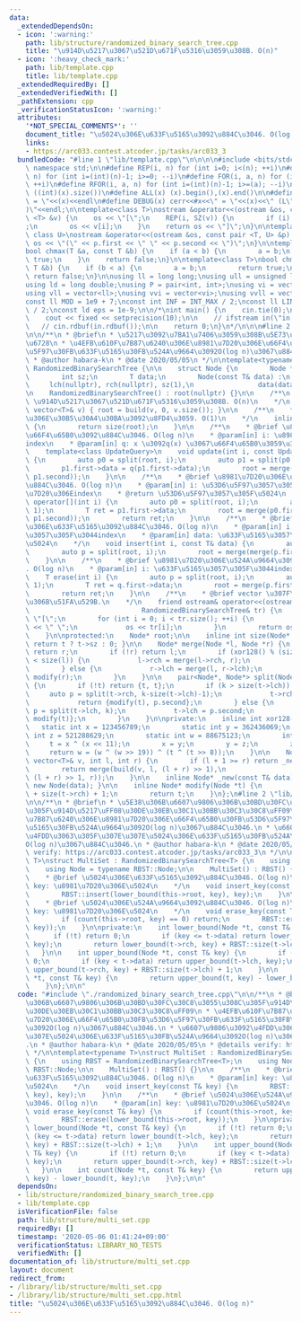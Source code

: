 ```yaml
---
data:
  _extendedDependsOn:
  - icon: ':warning:'
    path: lib/structure/randomized_binary_search_tree.cpp
    title: "\u914D\u5217\u3067\u521D\u671F\u5316\u3059\u308B. O(n)"
  - icon: ':heavy_check_mark:'
    path: lib/template.cpp
    title: lib/template.cpp
  _extendedRequiredBy: []
  _extendedVerifiedWith: []
  _pathExtension: cpp
  _verificationStatusIcon: ':warning:'
  attributes:
    '*NOT_SPECIAL_COMMENTS*': ''
    document_title: "\u5024\u306E\u633F\u5165\u3092\u884C\u3046. O(log n)"
    links:
    - https://arc033.contest.atcoder.jp/tasks/arc033_3
  bundledCode: "#line 1 \"lib/template.cpp\"\n\n\n\n#include <bits/stdc++.h>\n\nusing\
    \ namespace std;\n\n#define REP(i, n) for (int i=0; i<(n); ++i)\n#define RREP(i,\
    \ n) for (int i=(int)(n)-1; i>=0; --i)\n#define FOR(i, a, n) for (int i=(a); i<(n);\
    \ ++i)\n#define RFOR(i, a, n) for (int i=(int)(n)-1; i>=(a); --i)\n\n#define SZ(x)\
    \ ((int)(x).size())\n#define ALL(x) (x).begin(),(x).end()\n\n#define DUMP(x) cerr<<#x<<\"\
    \ = \"<<(x)<<endl\n#define DEBUG(x) cerr<<#x<<\" = \"<<(x)<<\" (L\"<<__LINE__<<\"\
    )\"<<endl;\n\ntemplate<class T>\nostream &operator<<(ostream &os, const vector\
    \ <T> &v) {\n    os << \"[\";\n    REP(i, SZ(v)) {\n        if (i) os << \", \"\
    ;\n        os << v[i];\n    }\n    return os << \"]\";\n}\n\ntemplate<class T,\
    \ class U>\nostream &operator<<(ostream &os, const pair <T, U> &p) {\n    return\
    \ os << \"(\" << p.first << \" \" << p.second << \")\";\n}\n\ntemplate<class T>\n\
    bool chmax(T &a, const T &b) {\n    if (a < b) {\n        a = b;\n        return\
    \ true;\n    }\n    return false;\n}\n\ntemplate<class T>\nbool chmin(T &a, const\
    \ T &b) {\n    if (b < a) {\n        a = b;\n        return true;\n    }\n   \
    \ return false;\n}\n\nusing ll = long long;\nusing ull = unsigned long long;\n\
    using ld = long double;\nusing P = pair<int, int>;\nusing vi = vector<int>;\n\
    using vll = vector<ll>;\nusing vvi = vector<vi>;\nusing vvll = vector<vll>;\n\n\
    const ll MOD = 1e9 + 7;\nconst int INF = INT_MAX / 2;\nconst ll LINF = LLONG_MAX\
    \ / 2;\nconst ld eps = 1e-9;\n\n/*\nint main() {\n    cin.tie(0);\n    ios::sync_with_stdio(false);\n\
    \    cout << fixed << setprecision(10);\n\n    // ifstream in(\"in.txt\");\n \
    \   // cin.rdbuf(in.rdbuf());\n\n    return 0;\n}\n*/\n\n\n#line 2 \"lib/structure/randomized_binary_search_tree.cpp\"\
    \n\n/**\n * @brief\n * \u5217\u3092\u7BA1\u7406\u3059\u308B\u5E73\u8861\u4E8C\u5206\
    \u6728\n * \u4EFB\u610F\u7B87\u6240\u306E\u8981\u7D20\u306E\u66F4\u65B0\u30FB\u53D6\
    \u5F97\u30FB\u633F\u5165\u30FB\u524A\u9664\u3092O(log n)\u3067\u884C\u3046.\n\
    \ * @author habara-k\n * @date 2020/05/05\n */\n\ntemplate<typename T>\nstruct\
    \ RandomizedBinarySearchTree {\n\n    struct Node {\n        Node *lch, *rch;\n\
    \        int sz;\n        T data;\n        Node(const T& data) :\n           \
    \     lch(nullptr), rch(nullptr), sz(1),\n                data(data) {}\n    };\n\
    \n    RandomizedBinarySearchTree() : root(nullptr) {}\n\n    /**\n    * @brief\
    \ \u914D\u5217\u3067\u521D\u671F\u5316\u3059\u308B. O(n)\n    */\n    void build(const\
    \ vector<T>& v) { root = build(v, 0, v.size()); }\n\n    /**\n    * @brief \u6728\
    \u306E\u30B5\u30A4\u30BA\u3092\u8FD4\u3059. O(1)\n    */\n    inline int size()\
    \ {\n        return size(root);\n    }\n\n    /**\n    * @brief \u8981\u7D20\u306E\
    \u66F4\u65B0\u3092\u884C\u3046. O(log n)\n    * @param[in] i: \u8981\u7D20\u306E\
    index\n    * @param[in] q: x \u3092q(x) \u3067\u66F4\u65B0\u3059\u308B.\n    */\n\
    \    template<class UpdateQuery>\n    void update(int i, const UpdateQuery& q)\
    \ {\n        auto p0 = split(root, i);\n        auto p1 = split(p0.second, 1);\n\
    \        p1.first->data = q(p1.first->data);\n        root = merge(p0.first, merge(p1.first,\
    \ p1.second));\n    }\n\n    /**\n    * @brief \u8981\u7D20\u306E\u53D6\u5F97\u3092\
    \u884C\u3046. O(log n)\n    * @param[in] i: \u53D6\u5F97\u3057\u305F\u3044\u8981\
    \u7D20\u306Eindex\n    * @return \u53D6\u5F97\u3057\u305F\u5024\n    */\n    T\
    \ operator[](int i) {\n        auto p0 = split(root, i);\n        auto p1 = split(p0.second,\
    \ 1);\n        T ret = p1.first->data;\n        root = merge(p0.first, merge(p1.first,\
    \ p1.second));\n        return ret;\n    }\n\n    /**\n    * @brief \u8981\u7D20\
    \u306E\u633F\u5165\u3092\u884C\u3046. O(log n)\n    * @param[in] i: \u633F\u5165\
    \u3057\u305F\u3044index\n    * @param[in] data: \u633F\u5165\u3057\u305F\u3044\
    \u5024\n    */\n    void insert(int i, const T& data) {\n        auto q = _new(data);\n\
    \        auto p = split(root, i);\n        root = merge(merge(p.first, q), p.second);\n\
    \    }\n\n    /**\n    * @brief \u8981\u7D20\u306E\u524A\u9664\u3092\u884C\u3046\
    . O(log n)\n    * @param[in] i: \u633F\u5165\u3057\u305F\u3044index\n    */\n\
    \    T erase(int i) {\n        auto p = split(root, i);\n        auto q = split(p.second,\
    \ 1);\n        T ret = q.first->data;\n        root = merge(p.first, q.second);\n\
    \        return ret;\n    }\n\n    /**\n    * @brief vector \u307F\u305F\u3044\
    \u306B\u51FA\u529B.\n    */\n    friend ostream& operator<<(ostream& os,\n   \
    \                            RandomizedBinarySearchTree& tr) {\n        os <<\
    \ \"[\";\n        for (int i = 0; i < tr.size(); ++i) {\n            if (i) os\
    \ << \" \";\n            os << tr[i];\n        }\n        return os << \"]\";\n\
    \    }\n\nprotected:\n    Node* root;\n\n    inline int size(Node* t) const {\
    \ return t ? t->sz : 0; }\n\n    Node* merge(Node *l, Node *r) {\n        if (!l)\
    \ return r;\n        if (!r) return l;\n        if (xor128() % (size(l) + size(r))\
    \ < size(l)) {\n            l->rch = merge(l->rch, r);\n            return modify(l);\n\
    \        } else {\n            r->lch = merge(l, r->lch);\n            return\
    \ modify(r);\n        }\n    }\n\n    pair<Node*, Node*> split(Node* t, int k)\
    \ {\n        if (!t) return {t, t};\n        if (k > size(t->lch)) {\n       \
    \     auto p = split(t->rch, k-size(t->lch)-1);\n            t->rch = p.first;\n\
    \            return {modify(t), p.second};\n        } else {\n            auto\
    \ p = split(t->lch, k);\n            t->lch = p.second;\n            return {p.first,\
    \ modify(t)};\n        }\n    }\n\nprivate:\n    inline int xor128() {\n     \
    \   static int x = 123456789;\n        static int y = 362436069;\n        static\
    \ int z = 521288629;\n        static int w = 88675123;\n        int t;\n\n   \
    \     t = x ^ (x << 11);\n        x = y;\n        y = z;\n        z = w;\n   \
    \     return w = (w ^ (w >> 19)) ^ (t ^ (t >> 8));\n    }\n\n    Node* build(const\
    \ vector<T>& v, int l, int r) {\n        if (l + 1 >= r) return _new(v[l]);\n\
    \        return merge(build(v, l, (l + r) >> 1),\n                     build(v,\
    \ (l + r) >> 1, r));\n    }\n\n    inline Node* _new(const T& data) const { return\
    \ new Node(data); }\n\n    inline Node* modify(Node *t) {\n        t->sz = size(t->lch)\
    \ + size(t->rch) + 1;\n        return t;\n    }\n};\n#line 2 \"lib/structure/multi_set.cpp\"\
    \n\n/**\n * @brief\n * \u5E38\u306B\u6607\u9806\u306B\u30BD\u30FC\u30C8\u3055\u308C\
    \u305F\u914D\u5217\uFF08\u30DE\u30EB\u30C1\u30BB\u30C3\u30C8\uFF09\n * \u4EFB\u610F\
    \u7B87\u6240\u306E\u8981\u7D20\u306E\u66F4\u65B0\u30FB\u53D6\u5F97\u30FB\u633F\
    \u5165\u30FB\u524A\u9664\u3092O(log n)\u3067\u884C\u3046.\n * \u6607\u9806\u3092\
    \u4FDD\u3063\u305F\u307E\u307E\u5024\u306E\u633F\u5165\u30FB\u524A\u9664\u3092\
    O(log n)\u3067\u884C\u3046.\n * @author habara-k\n * @date 2020/05/05\n * @details\
    \ verify: https://arc033.contest.atcoder.jp/tasks/arc033_3\n */\n\ntemplate<typename\
    \ T>\nstruct MultiSet : RandomizedBinarySearchTree<T> {\n    using RBST = RandomizedBinarySearchTree<T>;\n\
    \    using Node = typename RBST::Node;\n\n    MultiSet() : RBST() {}\n\n    /**\n\
    \    * @brief \u5024\u306E\u633F\u5165\u3092\u884C\u3046. O(log n)\n    * @param[in]\
    \ key: \u8981\u7D20\u306E\u5024\n    */\n    void insert_key(const T& key) {\n\
    \        RBST::insert(lower_bound(this->root, key), key);\n    }\n\n    /**\n\
    \    * @brief \u5024\u306E\u524A\u9664\u3092\u884C\u3046. O(log n)\n    * @param[in]\
    \ key: \u8981\u7D20\u306E\u5024\n    */\n    void erase_key(const T& key) {\n\
    \        if (count(this->root, key) == 0) return;\n        RBST::erase(lower_bound(this->root,\
    \ key));\n    }\n\nprivate:\n    int lower_bound(Node *t, const T& key) {\n  \
    \      if (!t) return 0;\n        if (key <= t->data) return lower_bound(t->lch,\
    \ key);\n        return lower_bound(t->rch, key) + RBST::size(t->lch) + 1;\n \
    \   }\n\n    int upper_bound(Node *t, const T& key) {\n        if (!t) return\
    \ 0;\n        if (key < t->data) return upper_bound(t->lch, key);\n        return\
    \ upper_bound(t->rch, key) + RBST::size(t->lch) + 1;\n    }\n\n    int count(Node\
    \ *t, const T& key) {\n        return upper_bound(t, key) - lower_bound(t, key);\n\
    \    }\n};\n\n"
  code: "#include \"./randomized_binary_search_tree.cpp\"\n\n/**\n * @brief\n * \u5E38\
    \u306B\u6607\u9806\u306B\u30BD\u30FC\u30C8\u3055\u308C\u305F\u914D\u5217\uFF08\
    \u30DE\u30EB\u30C1\u30BB\u30C3\u30C8\uFF09\n * \u4EFB\u610F\u7B87\u6240\u306E\u8981\
    \u7D20\u306E\u66F4\u65B0\u30FB\u53D6\u5F97\u30FB\u633F\u5165\u30FB\u524A\u9664\
    \u3092O(log n)\u3067\u884C\u3046.\n * \u6607\u9806\u3092\u4FDD\u3063\u305F\u307E\
    \u307E\u5024\u306E\u633F\u5165\u30FB\u524A\u9664\u3092O(log n)\u3067\u884C\u3046\
    .\n * @author habara-k\n * @date 2020/05/05\n * @details verify: https://arc033.contest.atcoder.jp/tasks/arc033_3\n\
    \ */\n\ntemplate<typename T>\nstruct MultiSet : RandomizedBinarySearchTree<T>\
    \ {\n    using RBST = RandomizedBinarySearchTree<T>;\n    using Node = typename\
    \ RBST::Node;\n\n    MultiSet() : RBST() {}\n\n    /**\n    * @brief \u5024\u306E\
    \u633F\u5165\u3092\u884C\u3046. O(log n)\n    * @param[in] key: \u8981\u7D20\u306E\
    \u5024\n    */\n    void insert_key(const T& key) {\n        RBST::insert(lower_bound(this->root,\
    \ key), key);\n    }\n\n    /**\n    * @brief \u5024\u306E\u524A\u9664\u3092\u884C\
    \u3046. O(log n)\n    * @param[in] key: \u8981\u7D20\u306E\u5024\n    */\n   \
    \ void erase_key(const T& key) {\n        if (count(this->root, key) == 0) return;\n\
    \        RBST::erase(lower_bound(this->root, key));\n    }\n\nprivate:\n    int\
    \ lower_bound(Node *t, const T& key) {\n        if (!t) return 0;\n        if\
    \ (key <= t->data) return lower_bound(t->lch, key);\n        return lower_bound(t->rch,\
    \ key) + RBST::size(t->lch) + 1;\n    }\n\n    int upper_bound(Node *t, const\
    \ T& key) {\n        if (!t) return 0;\n        if (key < t->data) return upper_bound(t->lch,\
    \ key);\n        return upper_bound(t->rch, key) + RBST::size(t->lch) + 1;\n \
    \   }\n\n    int count(Node *t, const T& key) {\n        return upper_bound(t,\
    \ key) - lower_bound(t, key);\n    }\n};\n\n"
  dependsOn:
  - lib/structure/randomized_binary_search_tree.cpp
  - lib/template.cpp
  isVerificationFile: false
  path: lib/structure/multi_set.cpp
  requiredBy: []
  timestamp: '2020-05-06 01:41:24+09:00'
  verificationStatus: LIBRARY_NO_TESTS
  verifiedWith: []
documentation_of: lib/structure/multi_set.cpp
layout: document
redirect_from:
- /library/lib/structure/multi_set.cpp
- /library/lib/structure/multi_set.cpp.html
title: "\u5024\u306E\u633F\u5165\u3092\u884C\u3046. O(log n)"
---
```


